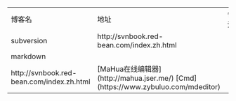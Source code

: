 <table>
    <tr>
        <td>博客名</td>
        <td>地址</td>
        <td>备注</td>
    </tr>
    <tr>
        <td>subversion</td>
        <td>http://svnbook.red-bean.com/index.zh.html</td>
        <td></td>
    </tr>
    <tr>
        <td>markdown</td>
        <td>
          <tr>
             <td>http://svnbook.red-bean.com/index.zh.html</td>
             <td>[MaHua在线编辑器](http://mahua.jser.me/)  [Cmd](https://www.zybuluo.com/mdeditor)</td>
          </tr>
        </td>
    </tr>
    
</table>
